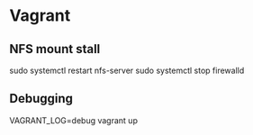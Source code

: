 # Vagrant

## NFS mount stall

sudo systemctl restart nfs-server
sudo systemctl stop firewalld

## Debugging

VAGRANT_LOG=debug vagrant up
